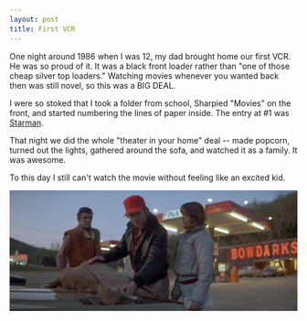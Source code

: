 ```yaml
---
layout: post
title: First VCR 
---
```


One night around 1986 when I was 12, my dad brought home our first VCR.  He was so proud of it.  It was a black front loader rather than "one of those cheap silver top loaders."  Watching movies whenever you wanted back then was still novel, so this was a BIG DEAL.

I were so stoked that I took a folder from school, Sharpied "Movies" on the front, and started numbering the lines of paper inside.  The entry at #1 was [Starman](http://www.imdb.com/title/tt0088172/).  

That night we did the whole "theater in your home" deal -- made popcorn, turned out the lights, gathered around the sofa, and watched it as a family.  It was awesome.  

To this day I still can't watch the movie without feeling like an excited kid.

![Starman Pic](public/images/starman.png "This scene is seared into my memories.")

